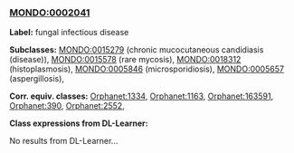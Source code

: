 
### [MONDO:0002041](http://purl.obolibrary.org/obo/MONDO_0002041)
**Label:** fungal infectious disease

**Subclasses:** [MONDO:0015279](http://purl.obolibrary.org/obo/MONDO_0015279) (chronic mucocutaneous candidiasis (disease)), [MONDO:0015578](http://purl.obolibrary.org/obo/MONDO_0015578) (rare mycosis), [MONDO:0018312](http://purl.obolibrary.org/obo/MONDO_0018312) (histoplasmosis), [MONDO:0005846](http://purl.obolibrary.org/obo/MONDO_0005846) (microsporidiosis), [MONDO:0005657](http://purl.obolibrary.org/obo/MONDO_0005657) (aspergillosis), 

**Corr. equiv. classes:** [Orphanet:1334](http://www.orpha.net/ORDO/Orphanet_1334), [Orphanet:1163](http://www.orpha.net/ORDO/Orphanet_1163), [Orphanet:163591](http://www.orpha.net/ORDO/Orphanet_163591), [Orphanet:390](http://www.orpha.net/ORDO/Orphanet_390), [Orphanet:2552](http://www.orpha.net/ORDO/Orphanet_2552), 

**Class expressions from DL-Learner:**

No results from DL-Learner...



